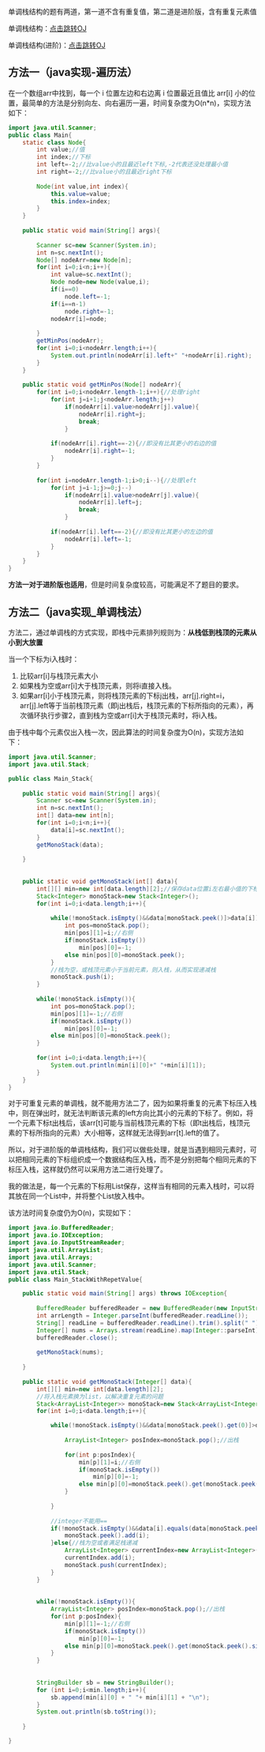 单调栈结构的题有两道，第一道不含有重复值，第二道是进阶版，含有重复元素值

单调栈结构：[点击跳转OJ](https://www.nowcoder.com/practice/e3d18ffab9c543da8704ede8da578b55?tpId=101&tqId=33169&rp=1&ru=%2Fta%2Fprogrammer-code-interview-guide&qru=%2Fta%2Fprogrammer-code-interview-guide%2Fquestion-ranking&tab=answerKey)

单调栈结构(进阶)：[点击跳转OJ](https://www.nowcoder.com/practice/2a2c00e7a88a498693568cef63a4b7bb?tpId=101&tqId=33256&rp=1&ru=%2Fta%2Fprogrammer-code-interview-guide&qru=%2Fta%2Fprogrammer-code-interview-guide%2Fquestion-ranking&tab=answerKey)







## 方法一（java实现-遍历法）

在一个数组arr中找到，每一个 i 位置左边和右边离 i 位置最近且值比 arr[i] 小的位置，最简单的方法是分别向左、向右遍历一遍，时间复杂度为O(n\*n)，实现方法如下：

```java
import java.util.Scanner;
public class Main{
	static class Node{
		int value;//值
		int index;//下标
		int left=-2;//比value小的且最近left下标,-2代表还没处理最小值
		int right=-2;//比value小的且最近right下标
		
		Node(int value,int index){
			this.value=value;
			this.index=index;
		}
	}
	
	public static void main(String[] args){
		
		Scanner sc=new Scanner(System.in);
		int n=sc.nextInt();
		Node[] nodeArr=new Node[n];
		for(int i=0;i<n;i++){
			int value=sc.nextInt();
			Node node=new Node(value,i);
			if(i==0)
				node.left=-1;
			if(i==n-1)
				node.right=-1;
			nodeArr[i]=node;	
			
		}
		getMinPos(nodeArr);		
		for(int i=0;i<nodeArr.length;i++){
			System.out.println(nodeArr[i].left+" "+nodeArr[i].right);
		}
	}
	
	public static void getMinPos(Node[] nodeArr){
		for(int i=0;i<nodeArr.length-1;i++){//处理right
			for(int j=i+1;j<nodeArr.length;j++)
				if(nodeArr[i].value>nodeArr[j].value){
					nodeArr[i].right=j;
					break;
				}
			
			if(nodeArr[i].right==-2){//即没有比其更小的右边的值
				nodeArr[i].right=-1;
			}
		}
		
		for(int i=nodeArr.length-1;i>0;i--){//处理left
			for(int j=i-1;j>=0;j--)
				if(nodeArr[i].value>nodeArr[j].value){
					nodeArr[i].left=j;
					break;
				}
			
			if(nodeArr[i].left==-2){//即没有比其更小的左边的值
				nodeArr[i].left=-1;
			}
		}		
	}
}
```



**方法一对于进阶版也适用**，但是时间复杂度较高，可能满足不了题目的要求。



## 方法二（java实现_单调栈法）

方法二，通过单调栈的方式实现，即栈中元素排列规则为：**从栈低到栈顶的元素从小到大放置**

当一个下标为i入栈时：

1. 比较arr[i]与栈顶元素大小
2. 如果栈为空或arr[i]大于栈顶元素，则将i直接入栈。
3. 如果arr[i]小于栈顶元素，则将栈顶元素的下标j出栈，arr[j].right=i，arr[j].left等于当前栈顶元素（即j出栈后，栈顶元素的下标所指向的元素），再次循环执行步骤2，直到栈为空或arr[i]大于栈顶元素时，将i入栈。

由于栈中每个元素仅出入栈一次，因此算法的时间复杂度为O(n)，实现方法如下：

```java
import java.util.Scanner;
import java.util.Stack;

public class Main_Stack{
	
	public static void main(String[] args){
		Scanner sc=new Scanner(System.in);
		int n=sc.nextInt();
		int[] data=new int[n];
		for(int i=0;i<n;i++){
			data[i]=sc.nextInt();
		}
		getMonoStack(data);
		
	}
	
	
	public static void getMonoStack(int[] data){
		int[][] min=new int[data.length][2];//保存data位置i左右最小值的下标
		Stack<Integer> monoStack=new Stack<Integer>();
		for(int i=0;i<data.length;i++){
			
			while(!monoStack.isEmpty()&&data[monoStack.peek()]>data[i]){
				int pos=monoStack.pop();
				min[pos][1]=i;//右侧
				if(monoStack.isEmpty())
					min[pos][0]=-1;
				else min[pos][0]=monoStack.peek();					
			}
            //栈为空，或栈顶元素小于当前元素，则入栈，从而实现递减栈
			monoStack.push(i);
		}
		
		while(!monoStack.isEmpty()){
			int pos=monoStack.pop();
			min[pos][1]=-1;//右侧
			if(monoStack.isEmpty())
				min[pos][0]=-1;
			else min[pos][0]=monoStack.peek();
		}
		
		for(int i=0;i<data.length;i++){
			System.out.println(min[i][0]+" "+min[i][1]);
		}
	}
}
```



对于可重复元素的单调栈，就不能用方法二了，因为如果将重复的元素下标压入栈中，则在弹出时，就无法判断该元素的left方向比其小的元素的下标了。例如，将一个元素下标t出栈后，该arr[t]可能与当前栈顶元素的下标（即t出栈后，栈顶元素的下标所指向的元素）大小相等，这样就无法得到arr[t].left的值了。

所以，对于进阶版的单调栈结构，我们可以做些处理，就是当遇到相同元素时，可以把相同元素的下标组织成一个数据结构压入栈，而不是分别把每个相同元素的下标压入栈，这样就仍然可以采用方法二进行处理了。

我的做法是，每一个元素的下标用List保存，这样当有相同的元素入栈时，可以将其放在同一个List中，并将整个List放入栈中。

该方法时间复杂度仍为O(n)，实现如下：

```java
import java.io.BufferedReader;
import java.io.IOException;
import java.io.InputStreamReader;
import java.util.ArrayList;
import java.util.Arrays;
import java.util.Scanner;
import java.util.Stack;
public class Main_StackWithRepetValue{

	public static void main(String[] args) throws IOException{
		
        BufferedReader bufferedReader = new BufferedReader(new InputStreamReader(System.in));
        int arrLength = Integer.parseInt(bufferedReader.readLine());
        String[] readLine = bufferedReader.readLine().trim().split(" ");
        Integer[] nums = Arrays.stream(readLine).map(Integer::parseInt).toArray(Integer[]::new);
        bufferedReader.close();
        
		getMonoStack(nums);
		
	}
	
	public static void getMonoStack(Integer[] data){
		int[][] min=new int[data.length][2];
		//将入栈元素换为list，以解决重复元素的问题
		Stack<ArrayList<Integer>> monoStack=new Stack<ArrayList<Integer>>();
		for(int i=0;i<data.length;i++){

			while(!monoStack.isEmpty()&&data[monoStack.peek().get(0)]>data[i]){
				
				ArrayList<Integer> posIndex=monoStack.pop();//出栈
				
				for(int p:posIndex){
					min[p][1]=i;//右侧
					if(monoStack.isEmpty())
						min[p][0]=-1;
					else min[p][0]=monoStack.peek().get(monoStack.peek().size()-1);//获取最后放入的那一个下标
				}
	
			}
		
            //integer不能用==
			if(!monoStack.isEmpty()&&data[i].equals(data[monoStack.peek().get(0)])){//相等时直接压栈
				monoStack.peek().add(i);
			}else{//栈为空或者满足栈递减
				ArrayList<Integer> currentIndex=new ArrayList<Integer>();
				currentIndex.add(i);
				monoStack.push(currentIndex);
			}
		}
		
		
		while(!monoStack.isEmpty()){
			ArrayList<Integer> posIndex=monoStack.pop();//出栈
			for(int p:posIndex){
				min[p][1]=-1;//右侧
				if(monoStack.isEmpty())
					min[p][0]=-1;
				else min[p][0]=monoStack.peek().get(monoStack.peek().size()-1);	
			}
		}
		
		
        StringBuilder sb = new StringBuilder();
        for (int i=0;i<min.length;i++){
            sb.append(min[i][0] + " "+ min[i][1] + "\n");
        }
        System.out.println(sb.toString());
		
	}

}
```




